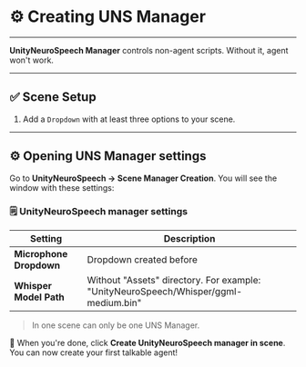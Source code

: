 # ⚙️ Creating UNS Manager

---

**UnityNeuroSpeech Manager** controls non-agent scripts. Without it, agent won't work. 

---

## ✅ Scene Setup

1. Add a `Dropdown` with at least three options to your scene.

---

## ️⚙️ Opening UNS Manager settings

Go to **UnityNeuroSpeech → Scene Manager Creation**.
You will see the window with these settings:

### 🗒️ UnityNeuroSpeech manager settings

| Setting                 | Description                                                                         |
|-------------------------|-------------------------------------------------------------------------------------|
| **Microphone Dropdown** | Dropdown created before                                                             |
| **Whisper Model Path**  | Without "Assets" directory. For example: "UnityNeuroSpeech/Whisper/ggml-medium.bin" |

> In one scene can only be one UNS Manager.

📝 When you're done, click **Create UnityNeuroSpeech manager in scene**.  
You can now create your first talkable agent!